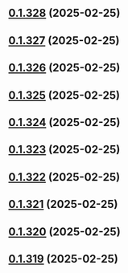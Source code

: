## [0.1.328](https://github.com/binary-braids/terraform-oracle/compare/v0.1.327...v0.1.328) (2025-02-25)



## [0.1.327](https://github.com/binary-braids/terraform-oracle/compare/v0.1.326...v0.1.327) (2025-02-25)



## [0.1.326](https://github.com/binary-braids/terraform-oracle/compare/v0.1.325...v0.1.326) (2025-02-25)



## [0.1.325](https://github.com/binary-braids/terraform-oracle/compare/v0.1.324...v0.1.325) (2025-02-25)



## [0.1.324](https://github.com/binary-braids/terraform-oracle/compare/v0.1.323...v0.1.324) (2025-02-25)



## [0.1.323](https://github.com/binary-braids/terraform-oracle/compare/v0.1.322...v0.1.323) (2025-02-25)



## [0.1.322](https://github.com/binary-braids/terraform-oracle/compare/v0.1.321...v0.1.322) (2025-02-25)



## [0.1.321](https://github.com/binary-braids/terraform-oracle/compare/v0.1.320...v0.1.321) (2025-02-25)



## [0.1.320](https://github.com/binary-braids/terraform-oracle/compare/v0.1.319...v0.1.320) (2025-02-25)



## [0.1.319](https://github.com/binary-braids/terraform-oracle/compare/v0.1.318...v0.1.319) (2025-02-25)



